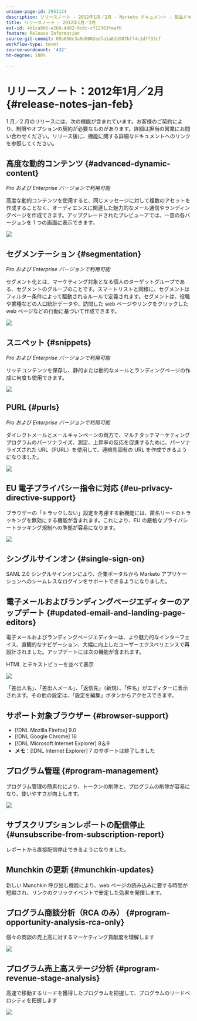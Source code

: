 ```yaml
---
unique-page-id: 2951124
description: リリースノート - 2012年1月／2月 - Marketo ドキュメント - 製品ドキュメント
title: リリースノート - 2012年1月／2月
exl-id: 4d1ca9b6-e269-4982-9c0c-cf12363feafb
feature: Release Information
source-git-commit: 09a656c3a0d0002edfa1a61b987bff4c1dff33cf
workflow-type: tm+mt
source-wordcount: '432'
ht-degree: 100%

---
```


# リリースノート：2012年1月／2月 {#release-notes-jan-feb}

1 月／2 月のリリースには、次の機能が含まれています。お客様のご契約により、制限やオプションの契約が必要なものがあります。詳細は担当の営業にお問い合わせください。リリース後に、機能に関する詳細なドキュメントへのリンクを参照してください。

## 高度な動的コンテンツ {#advanced-dynamic-content}

_Pro および Enterprise バージョンで利用可能_

高度な動的コンテンツを使用すると、同じメッセージに対して複数のアセットを作成することなく、オーディエンスに関連した魅力的なメール通信やランディングページを作成できます。アップグレードされたプレビューアでは、一意の各バージョンを 1 つの画面に表示できます。

![](assets/image2014-9-23-9-3a50-3a27.png)

## セグメンテーション  {#segmentation}

_Pro および Enterprise バージョンで利用可能_

セグメント化とは、マーケティング対象となる個人のターゲットグループである、セグメントのグループのことです。スマートリストと同様に、セグメントはフィルター条件によって駆動されるルールで定義されます。セグメントは、役職や業種などの人口統計データや、訪問した web ページやリンクをクリックした web ページなどの行動に基づいて作成できます。

![](assets/image2014-9-23-9-3a50-3a42.png)

## スニペット {#snippets}

_Pro および Enterprise バージョンで利用可能_

リッチコンテンツを保存し、静的または動的なメールとランディングページの作成に何度も使用できます。

![](assets/image2014-9-23-9-3a50-3a58.png)

## PURL {#purls}

_Pro および Enterprise バージョンで利用可能_

ダイレクトメールとメールキャンペーンの両方で、マルチタッチマーケティングプログラムのパーソナライズ、測定、上昇率の反応を促進するために、パーソナライズされた URL（PURL）を使用して、連絡先固有の URL を作成できるようになりました。

![](assets/image2014-9-23-9-3a51-3a11.png)

## EU 電子プライバシー指令に対応 {#eu-privacy-directive-support}

ブラウザーの「トラックしない」設定を考慮する新機能には、匿名リードのトラッキングを無効にする機能が含まれます。これにより、EU の厳格なプライバシートラッキング規制への準拠が容易になります。

![](assets/image2014-9-23-9-3a51-3a32.png)

## シングルサインオン {#single-sign-on}

SAML 2.0 シングルサインオンにより、企業ポータルから Marketo アプリケーションへのシームレスなログインをサポートできるようになりました。

## 電子メールおよびランディングページエディターのアップデート {#updated-email-and-landing-page-editors}

電子メールおよびランディングページエディターは、より魅力的なインターフェイス、直観的なナビゲーション、大幅に向上したユーザーエクスペリエンスで再設計されました。アップデートには次の機能が含まれます。

HTML とテキストビューを並べて表示

![](assets/image2014-9-23-9-3a51-3a54.png)

「差出人名」、「差出人メール」、「返信先」（新規）、「件名」がエディターに表示されます。その他の設定は、「設定を編集」ボタンからアクセスできます。

## サポート対象ブラウザー {#browser-support}

* [!DNL Mozilla Firefox] 9.0
* [!DNL Google Chrome] 16
* [!DNL Microsoft Internet Explorer] 8＆9
* **メモ**：[!DNL Internet Explorer] 7 のサポートは終了しました

## プログラム管理 {#program-management}

プログラム管理の簡素化により、トークンの削除と、プログラムの削除が容易になり、使いやすさが向上します。

![](assets/image2014-9-23-9-3a52-3a11.png)

## サブスクリプションレポートの配信停止 {#unsubscribe-from-subscription-report}

レポートから直接配信停止できるようになりました。

## Munchkin の更新 {#munchkin-updates}

新しい Munchkin 呼び出し機能により、web ページの読み込みに要する時間が短縮され、リンクのクリックイベントで安定した効果を発揮します。

## プログラム商談分析（RCA のみ） {#program-opportunity-analysis-rca-only}

個々の商談の売上高に対するマーケティング貢献度を理解します

![](assets/image2014-9-23-9-3a52-3a30.png)

## プログラム売上高ステージ分析 {#program-revenue-stage-analysis}

高速で移動するリードを獲得したプログラムを把握して、プログラムのリードベロシティを把握します

![](assets/image2014-9-23-9-3a52-3a47.png)
